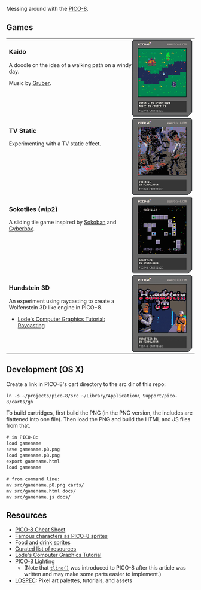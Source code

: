 Messing around with the [PICO-8](http://pico-8.com).

## Games
<table>
  <tr>
    <td valign="top" width="999">
      <a href="https://schoblaska.github.io/pico-8/kaido.html">
        <img src="https://raw.githubusercontent.com/schoblaska/pico-8/master/carts/kaido.p8.png" align="right">
      </a>
      <h3>Kaido</h3>
      <p>A doodle on the idea of a walking path on a windy day.</p>
      <p>Music by <a href="https://www.lexaloffle.com/bbs/?tid=33675">Gruber</a>.</p>
    </td>
  </tr>
  <tr>
    <td valign="top" width="999">
      <a href="https://schoblaska.github.io/pico-8/tvstatic.html">
        <img src="https://raw.githubusercontent.com/schoblaska/pico-8/master/carts/tvstatic.p8.png" align="right">
      </a>
      <h3>TV Static</h3>
      <p>Experimenting with a TV static effect.</p>
    </td>
  </tr>
  <tr>
    <td valign="top">
      <a href="https://schoblaska.github.io/pico-8/sokotiles_wip2.html">
        <img src="https://raw.githubusercontent.com/schoblaska/pico-8/master/carts/sokotiles_wip2.p8.png" align="right">
      </a>
      <h3>Sokotiles (wip2)</h3>
      <p>A sliding tile game inspired by <a href="https://www.sokobanonline.com/">Sokoban</a> and <a href="https://www.dosgamesarchive.com/download/cyberbox">Cyberbox</a>.</p>
    </td>
  </tr>
  <tr>
    <td valign="top">
      <a href="https://schoblaska.github.io/pico-8/hund3d.html">
        <img src="https://raw.githubusercontent.com/schoblaska/pico-8/master/carts/hund3d.p8.png" align="right">
      </a>
      <h3>Hundstein 3D</h3>
      <p>An experiment using raycasting to create a Wolfenstein 3D like engine in PICO-8.</p>
      <ul>
        <li><a href="https://lodev.org/cgtutor/raycasting.html">Lode's Computer Graphics Tutorial: Raycasting</a></li>
      </ul>
    </td>
  </tr>
</table>

## Development (OS X)
Create a link in PICO-8's cart directory to the src dir of this repo:

```
ln -s ~/projects/pico-8/src ~/Library/Application\ Support/pico-8/carts/gh
```

To build cartridges, first build the PNG (in the PNG version, the includes are flattened into one file). Then load the PNG and build the HTML and JS files from that.

```
# in PICO-8:
load gamename
save gamename.p8.png
load gamename.p8.png
export gamename.html
load gamename

# from command line:
mv src/gamename.p8.png carts/
mv src/gamename.html docs/
mv src/gamename.js docs/
```

## Resources
* [PICO-8 Cheat Sheet](https://www.lexaloffle.com/bbs/files/16585/PICO-8_Cheat-Sheet_0-9-2.png)
* [Famous characters as PICO-8 sprites](https://twitter.com/johanvinet/status/635814153601597441)
* [Food and drink sprites](https://twitter.com/JUSTIN_CYR/status/634546317713391616)
* [Curated list of resources](https://github.com/pico-8/awesome-PICO-8#resources)
* [Lode's Computer Graphics Tutorial](https://lodev.org/cgtutor/index.html)
* [PICO-8 Lighting](https://hackernoon.com/pico-8-lighting-part-1-thin-dark-line-8ea15d21fed7)
  * (Note that [`tline()`](https://pico-8.fandom.com/wiki/Tline) was introduced to PICO-8 after this article was written and may make some parts easier to implement.)
* [LOSPEC](https://lospec.com/): Pixel art palettes, tutorials, and assets
